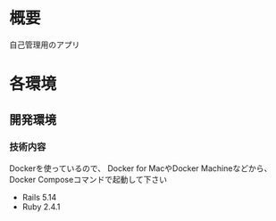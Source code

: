 # 概要
自己管理用のアプリ

# 各環境
## 開発環境
### 技術内容
Dockerを使っているので、
Docker for MacやDocker Machineなどから、
Docker Composeコマンドで起動して下さい

* Rails 5.14
* Ruby 2.4.1
